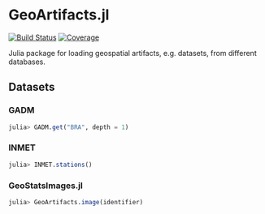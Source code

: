 # GeoArtifacts.jl

[![Build Status](https://github.com/JuliaEarth/GeoArtifacts.jl/actions/workflows/CI.yml/badge.svg?branch=main)](https://github.com/JuliaEarth/GeoArtifacts.jl/actions/workflows/CI.yml?query=branch%3Amain)
[![Coverage](https://codecov.io/gh/JuliaEarth/GeoArtifacts.jl/branch/main/graph/badge.svg)](https://codecov.io/gh/JuliaEarth/GeoArtifacts.jl)

Julia package for loading geospatial artifacts, e.g. datasets, from different databases.

## Datasets

### GADM

```julia
julia> GADM.get("BRA", depth = 1)
```

### INMET

```julia
julia> INMET.stations()
```

### GeoStatsImages.jl

```julia
julia> GeoArtifacts.image(identifier)
```

